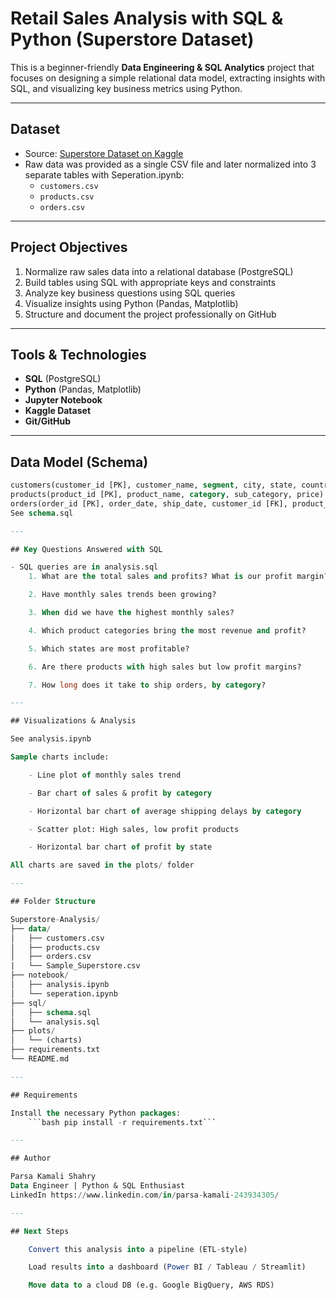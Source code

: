 # Retail Sales Analysis with SQL & Python (Superstore Dataset)

This is a beginner-friendly **Data Engineering & SQL Analytics** project that focuses on designing a simple relational data model, extracting insights with SQL, and visualizing key business metrics using Python.

---

## Dataset

- Source: [Superstore Dataset on Kaggle](https://www.kaggle.com/datasets/vivek468/superstore-dataset-final)
- Raw data was provided as a single CSV file and later normalized into 3 separate tables with Seperation.ipynb:
  - `customers.csv`
  - `products.csv`
  - `orders.csv`

---

## Project Objectives

1. Normalize raw sales data into a relational database (PostgreSQL)
2. Build tables using SQL with appropriate keys and constraints
3. Analyze key business questions using SQL queries
4. Visualize insights using Python (Pandas, Matplotlib)
5. Structure and document the project professionally on GitHub

---

## Tools & Technologies

- **SQL** (PostgreSQL)
- **Python** (Pandas, Matplotlib)
- **Jupyter Notebook**
- **Kaggle Dataset**
- **Git/GitHub**

---

## Data Model (Schema)

```sql
customers(customer_id [PK], customer_name, segment, city, state, country)
products(product_id [PK], product_name, category, sub_category, price)
orders(order_id [PK], order_date, ship_date, customer_id [FK], product_id [FK], quantity, sales, profit)
See schema.sql

---

## Key Questions Answered with SQL

- SQL queries are in analysis.sql
    1. What are the total sales and profits? What is our profit margin?

    2. Have monthly sales trends been growing?

    3. When did we have the highest monthly sales?

    4. Which product categories bring the most revenue and profit?

    5. Which states are most profitable?

    6. Are there products with high sales but low profit margins?

    7. How long does it take to ship orders, by category?

---

## Visualizations & Analysis

See analysis.ipynb

Sample charts include:

    - Line plot of monthly sales trend

    - Bar chart of sales & profit by category

    - Horizontal bar chart of average shipping delays by category

    - Scatter plot: High sales, low profit products

    - Horizontal bar chart of profit by state

All charts are saved in the plots/ folder

---

## Folder Structure

Superstore-Analysis/
├── data/
│   ├── customers.csv
│   ├── products.csv
│   ├── orders.csv
|   └── Sample_Superstore.csv
├── notebook/
│   ├── analysis.ipynb
│   └── seperation.ipynb
├── sql/
│   ├── schema.sql
│   └── analysis.sql
├── plots/
│   └── (charts)
├── requirements.txt
└── README.md

---

## Requirements

Install the necessary Python packages:
    ```bash pip install -r requirements.txt```

---

## Author

Parsa Kamali Shahry
Data Engineer | Python & SQL Enthusiast
LinkedIn https://www.linkedin.com/in/parsa-kamali-243934305/

---

## Next Steps

    Convert this analysis into a pipeline (ETL-style)

    Load results into a dashboard (Power BI / Tableau / Streamlit)

    Move data to a cloud DB (e.g. Google BigQuery, AWS RDS)